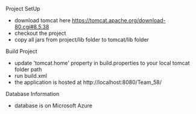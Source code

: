 

Project SetUp
-	download tomcat  here https://tomcat.apache.org/download-80.cgi#8.5.38
- 	checkout the project 
-  copy all jars from project/lib folder to tomcat/lib folder

Build Project
 - update 'tomcat.home' property in build.properties to your local tomcat folder path
 - run build.xml
 - the application is hosted at http://localhost:8080/Team_58/
 
 Database Information
 - database is on Microsoft Azure
